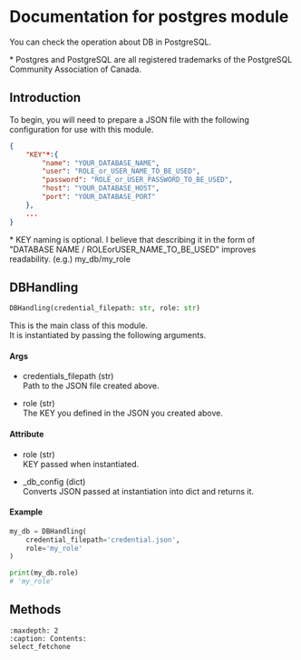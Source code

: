 # Documentation for postgres module
You can check the operation about DB in PostgreSQL.

\* Postgres and PostgreSQL are all registered trademarks of
the PostgreSQL Community Association of Canada.

## Introduction
To begin, you will need to prepare a JSON file with the following configuration for use with this module.

```json
{
    "KEY"*:{
        "name": "YOUR_DATABASE_NAME",
        "user": "ROLE_or_USER_NAME_TO_BE_USED",
        "password": "ROLE_or_USER_PASSWORD_TO_BE_USED",
        "host": "YOUR_DATABASE_HOST",
        "port": "YOUR_DATABASE_PORT"
    },
    ...
}
```
\* KEY naming is optional. I believe that describing it in the form of "DATABASE NAME / ROLEorUSER_NAME_TO_BE_USED" improves readability. (e.g.) my_db/my_role


## DBHandling
```python
DBHandling(credential_filepath: str, role: str)
```
This is the main class of this module.  
It is instantiated by passing the following arguments.

#### Args
- credentials_filepath (str)  
    Path to the JSON file created above.

- role (str)  
    The KEY you defined in the JSON you created above.

#### Attribute
- role (str)  
KEY passed when instantiated.

- _db_config (dict)  
Converts JSON passed at instantiation into dict and returns it.

#### Example
```python
my_db = DBHandling(
    credential_filepath='credential.json',
    role='my_role'
)

print(my_db.role)
# 'my_role'
```

## Methods
```{toctree}
:maxdepth: 2
:caption: Contents:
select_fetchone
```